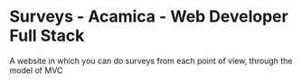 # Surveys - Acamica - Web Developer Full Stack
A website in which you can do surveys from each point of view, through the model of MVC
